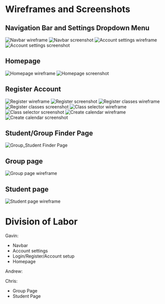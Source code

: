 # Wireframes and Screenshots

## Navigation Bar and Settings Dropdown Menu
![Navbar wireframe](wireframes/Settings%20Menu.png)
![Navbar screenshot](screenshots/Settings%20Menu.png)
![Account settings wireframe](wireframes/Account%20Settings.png)
![Account settings screenshot](screenshots/Account%20Settings.png)
## Homepage
![Homepage wireframe](wireframes/Homepage.png)
![Homepage screenshot](screenshots/Homepage.png)
## Register Account
![Register wireframe](wireframes/Register.png)
![Register screenshot](screenshots/Register.png)
![Register classes wireframe](wireframes/Register%20Classes.png)
![Register classes screenshot](screenshots/Register%20Classes.png)
![Class selector wireframe](wireframes/Class%20Selector.png)
![Class selector screenshot](screenshots/Class%20Selector.png)
![Create calendar wireframe](wireframes/Create%20Calendar.png)
![Create calendar screenshot](screenshots/Create%20Calendar.png)
## Student/Group Finder Page
![Group_Student Finder Page](wireframes/Group_Student%20Finder%20Page.drawio.png)
## Group page
![Group page wireframe](wireframes/Group.png)
## Student page
![Student page wireframe](wireframes/Student.png)

# Division of Labor
Gavin:
- Navbar
- Account settings
- Login/Register/Account setup
- Homepage

Andrew:

Chris:
- Group Page
- Student Page
